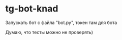 # tg-bot-knad
Запускать бот с файла "bot.py", токен там для бота

Думаю, что тесты можно не проверять)

